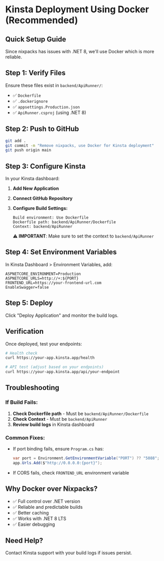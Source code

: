# Kinsta Deployment Using Docker (Recommended)

## Quick Setup Guide

Since nixpacks has issues with .NET 8, we'll use Docker which is more reliable.

## Step 1: Verify Files

Ensure these files exist in `backend/ApiRunner/`:
- ✅ `Dockerfile` 
- ✅ `.dockerignore`
- ✅ `appsettings.Production.json`
- ✅ `ApiRunner.csproj` (using .NET 8)

## Step 2: Push to GitHub

```bash
git add .
git commit -m "Remove nixpacks, use Docker for Kinsta deployment"
git push origin main
```

## Step 3: Configure Kinsta

In your Kinsta dashboard:

1. **Add New Application**
2. **Connect GitHub Repository**
3. **Configure Build Settings:**

   ```
   Build environment: Use Dockerfile
   Dockerfile path: backend/ApiRunner/Dockerfile
   Context: backend/ApiRunner
   ```

   ⚠️ **IMPORTANT**: Make sure to set the context to `backend/ApiRunner`

## Step 4: Set Environment Variables

In Kinsta Dashboard > Environment Variables, add:

```
ASPNETCORE_ENVIRONMENT=Production
ASPNETCORE_URLS=http://+:${PORT}
FRONTEND_URL=https://your-frontend-url.com
EnableSwagger=false
```

## Step 5: Deploy

Click "Deploy Application" and monitor the build logs.

## Verification

Once deployed, test your endpoints:

```bash
# Health check
curl https://your-app.kinsta.app/health

# API test (adjust based on your endpoints)
curl https://your-app.kinsta.app/api/your-endpoint
```

## Troubleshooting

### If Build Fails:

1. **Check Dockerfile path** - Must be `backend/ApiRunner/Dockerfile`
2. **Check Context** - Must be `backend/ApiRunner`
3. **Review build logs** in Kinsta dashboard

### Common Fixes:

- If port binding fails, ensure `Program.cs` has:
  ```csharp
  var port = Environment.GetEnvironmentVariable("PORT") ?? "5088";
  app.Urls.Add($"http://0.0.0.0:{port}");
  ```

- If CORS fails, check `FRONTEND_URL` environment variable

## Why Docker over Nixpacks?

- ✅ Full control over .NET version
- ✅ Reliable and predictable builds
- ✅ Better caching
- ✅ Works with .NET 8 LTS
- ✅ Easier debugging

## Need Help?

Contact Kinsta support with your build logs if issues persist.
